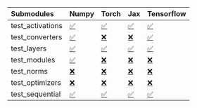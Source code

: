 | Submodules       | Numpy                                                                                                                           | Torch                                                                                                                           | Jax                                                                                                                             | Tensorflow                                                                                                                      |
|:-----------------|:--------------------------------------------------------------------------------------------------------------------------------|:--------------------------------------------------------------------------------------------------------------------------------|:--------------------------------------------------------------------------------------------------------------------------------|:--------------------------------------------------------------------------------------------------------------------------------|
| test_activations | <a href="https://github.com/unifyai/ivy/runs/8211256997?check_suite_focus=true" rel="noopener noreferrer" target="_blank">✅</a> | <a href="https://github.com/unifyai/ivy/runs/8211258328?check_suite_focus=true" rel="noopener noreferrer" target="_blank">✅</a> | <a href="https://github.com/unifyai/ivy/runs/8211259614?check_suite_focus=true" rel="noopener noreferrer" target="_blank">✅</a> | <a href="https://github.com/unifyai/ivy/runs/8211260991?check_suite_focus=true" rel="noopener noreferrer" target="_blank">✅</a> |
| test_converters  | <a href="https://github.com/unifyai/ivy/runs/8211257165?check_suite_focus=true" rel="noopener noreferrer" target="_blank">✅</a> | <a href="https://github.com/unifyai/ivy/runs/8211258566?check_suite_focus=true" rel="noopener noreferrer" target="_blank">❌</a> | <a href="https://github.com/unifyai/ivy/runs/8211259769?check_suite_focus=true" rel="noopener noreferrer" target="_blank">❌</a> | <a href="https://github.com/unifyai/ivy/runs/8211261124?check_suite_focus=true" rel="noopener noreferrer" target="_blank">✅</a> |
| test_layers      | <a href="https://github.com/unifyai/ivy/runs/8211257373?check_suite_focus=true" rel="noopener noreferrer" target="_blank">✅</a> | <a href="https://github.com/unifyai/ivy/runs/8211258735?check_suite_focus=true" rel="noopener noreferrer" target="_blank">✅</a> | <a href="https://github.com/unifyai/ivy/runs/8211259964?check_suite_focus=true" rel="noopener noreferrer" target="_blank">✅</a> | <a href="https://github.com/unifyai/ivy/runs/8211261265?check_suite_focus=true" rel="noopener noreferrer" target="_blank">✅</a> |
| test_modules     | <a href="https://github.com/unifyai/ivy/runs/8211257530?check_suite_focus=true" rel="noopener noreferrer" target="_blank">✅</a> | <a href="https://github.com/unifyai/ivy/runs/8211258892?check_suite_focus=true" rel="noopener noreferrer" target="_blank">❌</a> | <a href="https://github.com/unifyai/ivy/runs/8211260169?check_suite_focus=true" rel="noopener noreferrer" target="_blank">❌</a> | <a href="https://github.com/unifyai/ivy/runs/8211261402?check_suite_focus=true" rel="noopener noreferrer" target="_blank">❌</a> |
| test_norms       | <a href="https://github.com/unifyai/ivy/runs/8211257684?check_suite_focus=true" rel="noopener noreferrer" target="_blank">❌</a> | <a href="https://github.com/unifyai/ivy/runs/8211259086?check_suite_focus=true" rel="noopener noreferrer" target="_blank">❌</a> | <a href="https://github.com/unifyai/ivy/runs/8211260340?check_suite_focus=true" rel="noopener noreferrer" target="_blank">❌</a> | <a href="https://github.com/unifyai/ivy/runs/8211261539?check_suite_focus=true" rel="noopener noreferrer" target="_blank">❌</a> |
| test_optimizers  | <a href="https://github.com/unifyai/ivy/runs/8211257938?check_suite_focus=true" rel="noopener noreferrer" target="_blank">❌</a> | <a href="https://github.com/unifyai/ivy/runs/8211259264?check_suite_focus=true" rel="noopener noreferrer" target="_blank">❌</a> | <a href="https://github.com/unifyai/ivy/runs/8211260653?check_suite_focus=true" rel="noopener noreferrer" target="_blank">❌</a> | <a href="https://github.com/unifyai/ivy/runs/8211261729?check_suite_focus=true" rel="noopener noreferrer" target="_blank">❌</a> |
| test_sequential  | <a href="https://github.com/unifyai/ivy/runs/8211258094?check_suite_focus=true" rel="noopener noreferrer" target="_blank">✅</a> | <a href="https://github.com/unifyai/ivy/runs/8211259424?check_suite_focus=true" rel="noopener noreferrer" target="_blank">✅</a> | <a href="https://github.com/unifyai/ivy/runs/8211260830?check_suite_focus=true" rel="noopener noreferrer" target="_blank">✅</a> | <a href="https://github.com/unifyai/ivy/runs/8211261930?check_suite_focus=true" rel="noopener noreferrer" target="_blank">✅</a> |
